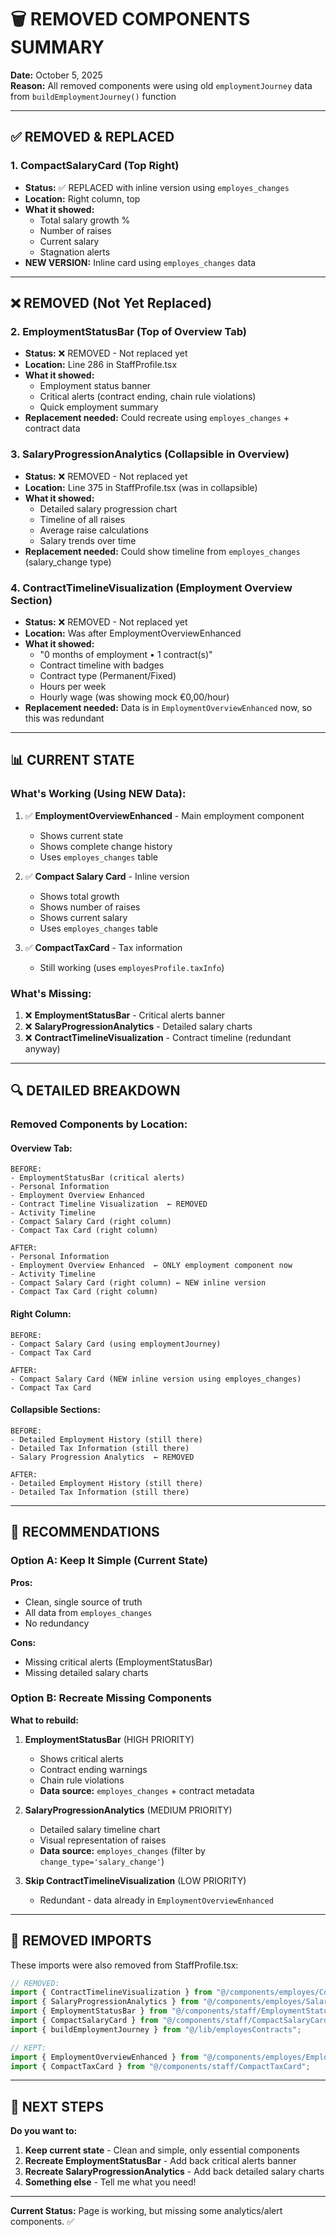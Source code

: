 # 🗑️ REMOVED COMPONENTS SUMMARY

**Date:** October 5, 2025  
**Reason:** All removed components were using old `employmentJourney` data from `buildEmploymentJourney()` function

---

## ✅ REMOVED & REPLACED

### 1. **CompactSalaryCard** (Top Right)
- **Status:** ✅ REPLACED with inline version using `employes_changes`
- **Location:** Right column, top
- **What it showed:** 
  - Total salary growth %
  - Number of raises
  - Current salary
  - Stagnation alerts
- **NEW VERSION:** Inline card using `employes_changes` data

---

## ❌ REMOVED (Not Yet Replaced)

### 2. **EmploymentStatusBar** (Top of Overview Tab)
- **Status:** ❌ REMOVED - Not replaced yet
- **Location:** Line 286 in StaffProfile.tsx
- **What it showed:**
  - Employment status banner
  - Critical alerts (contract ending, chain rule violations)
  - Quick employment summary
- **Replacement needed:** Could recreate using `employes_changes` + contract data

### 3. **SalaryProgressionAnalytics** (Collapsible in Overview)
- **Status:** ❌ REMOVED - Not replaced yet
- **Location:** Line 375 in StaffProfile.tsx (was in collapsible)
- **What it showed:**
  - Detailed salary progression chart
  - Timeline of all raises
  - Average raise calculations
  - Salary trends over time
- **Replacement needed:** Could show timeline from `employes_changes` (salary_change type)

### 4. **ContractTimelineVisualization** (Employment Overview Section)
- **Status:** ❌ REMOVED - Not replaced yet
- **Location:** Was after EmploymentOverviewEnhanced
- **What it showed:**
  - "0 months of employment • 1 contract(s)"
  - Contract timeline with badges
  - Contract type (Permanent/Fixed)
  - Hours per week
  - Hourly wage (was showing mock €0,00/hour)
- **Replacement needed:** Data is in `EmploymentOverviewEnhanced` now, so this was redundant

---

## 📊 CURRENT STATE

### What's Working (Using NEW Data):
1. ✅ **EmploymentOverviewEnhanced** - Main employment component
   - Shows current state
   - Shows complete change history
   - Uses `employes_changes` table

2. ✅ **Compact Salary Card** - Inline version
   - Shows total growth
   - Shows number of raises
   - Shows current salary
   - Uses `employes_changes` table

3. ✅ **CompactTaxCard** - Tax information
   - Still working (uses `employesProfile.taxInfo`)

### What's Missing:
1. ❌ **EmploymentStatusBar** - Critical alerts banner
2. ❌ **SalaryProgressionAnalytics** - Detailed salary charts
3. ❌ **ContractTimelineVisualization** - Contract timeline (redundant anyway)

---

## 🔍 DETAILED BREAKDOWN

### Removed Components by Location:

#### **Overview Tab:**
```
BEFORE:
- EmploymentStatusBar (critical alerts)
- Personal Information
- Employment Overview Enhanced
- Contract Timeline Visualization  ← REMOVED
- Activity Timeline
- Compact Salary Card (right column)
- Compact Tax Card (right column)

AFTER:
- Personal Information
- Employment Overview Enhanced  ← ONLY employment component now
- Activity Timeline
- Compact Salary Card (right column) ← NEW inline version
- Compact Tax Card (right column)
```

#### **Right Column:**
```
BEFORE:
- Compact Salary Card (using employmentJourney)
- Compact Tax Card

AFTER:
- Compact Salary Card (NEW inline version using employes_changes)
- Compact Tax Card
```

#### **Collapsible Sections:**
```
BEFORE:
- Detailed Employment History (still there)
- Detailed Tax Information (still there)
- Salary Progression Analytics  ← REMOVED

AFTER:
- Detailed Employment History (still there)
- Detailed Tax Information (still there)
```

---

## 🎯 RECOMMENDATIONS

### Option A: Keep It Simple (Current State)
**Pros:**
- Clean, single source of truth
- All data from `employes_changes`
- No redundancy

**Cons:**
- Missing critical alerts (EmploymentStatusBar)
- Missing detailed salary charts

### Option B: Recreate Missing Components
**What to rebuild:**

1. **EmploymentStatusBar** (HIGH PRIORITY)
   - Shows critical alerts
   - Contract ending warnings
   - Chain rule violations
   - **Data source:** `employes_changes` + contract metadata

2. **SalaryProgressionAnalytics** (MEDIUM PRIORITY)
   - Detailed salary timeline chart
   - Visual representation of raises
   - **Data source:** `employes_changes` (filter by `change_type='salary_change'`)

3. **Skip ContractTimelineVisualization** (LOW PRIORITY)
   - Redundant - data already in `EmploymentOverviewEnhanced`

---

## 📝 REMOVED IMPORTS

These imports were also removed from StaffProfile.tsx:

```typescript
// REMOVED:
import { ContractTimelineVisualization } from "@/components/employes/ContractTimelineVisualization";
import { SalaryProgressionAnalytics } from "@/components/employes/SalaryProgressionAnalytics";
import { EmploymentStatusBar } from "@/components/staff/EmploymentStatusBar";
import { CompactSalaryCard } from "@/components/staff/CompactSalaryCard";
import { buildEmploymentJourney } from "@/lib/employesContracts";

// KEPT:
import { EmploymentOverviewEnhanced } from "@/components/employes/EmploymentOverviewEnhanced";
import { CompactTaxCard } from "@/components/staff/CompactTaxCard";
```

---

## 🚀 NEXT STEPS

**Do you want to:**

1. **Keep current state** - Clean and simple, only essential components
2. **Recreate EmploymentStatusBar** - Add back critical alerts banner
3. **Recreate SalaryProgressionAnalytics** - Add back detailed salary charts
4. **Something else** - Tell me what you need!

---

**Current Status:** Page is working, but missing some analytics/alert components. ✅
